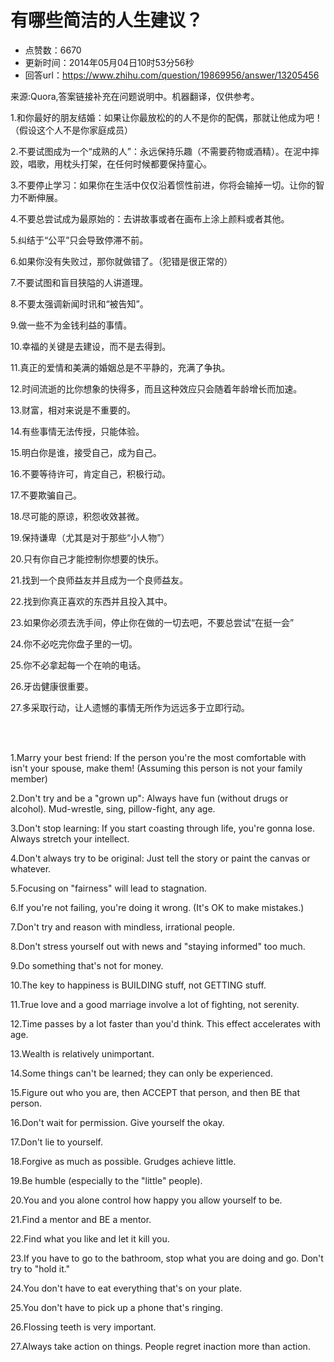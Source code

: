 # 有哪些简洁的人生建议？
- 点赞数：6670
- 更新时间：2014年05月04日10时53分56秒
- 回答url：https://www.zhihu.com/question/19869956/answer/13205456
<body>
 <p data-pid="2XVyXD8o">来源:Quora,答案链接补充在问题说明中。机器翻译，仅供参考。</p>
 <p data-pid="aTsu45yA">1.和你最好的朋友结婚：如果让你最放松的的人不是你的配偶，那就让他成为吧！（假设这个人不是你家庭成员）</p>
 <p data-pid="m3jsSC2E">2.不要试图成为一个“成熟的人”：永远保持乐趣（不需要药物或酒精）。在泥中摔跤，唱歌，用枕头打架，在任何时候都要保持童心。</p>
 <p data-pid="IEIBb0i-">3.不要停止学习：如果你在生活中仅仅沿着惯性前进，你将会输掉一切。让你的智力不断伸展。</p>
 <p data-pid="Q3mPLMmo">4.不要总尝试成为最原始的：去讲故事或者在画布上涂上颜料或者其他。</p>
 <p data-pid="tWiv9AOW">5.纠结于“公平”只会导致停滞不前。</p>
 <p data-pid="d0P9UcpN">6.如果你没有失败过，那你就做错了。（犯错是很正常的）</p>
 <p data-pid="PgGHageM">7.不要试图和盲目狭隘的人讲道理。</p>
 <p data-pid="JEVPmO25">8.不要太强调新闻时讯和“被告知”。</p>
 <p data-pid="N-GekjyA">9.做一些不为金钱利益的事情。</p>
 <p data-pid="rnSlqHsC">10.幸福的关键是去建设，而不是去得到。</p>
 <p data-pid="7TyA0jq1">11.真正的爱情和美满的婚姻总是不平静的，充满了争执。</p>
 <p data-pid="7IIi0Smm">12.时间流逝的比你想象的快得多，而且这种效应只会随着年龄增长而加速。</p>
 <p data-pid="-vC0Rsw5">13.财富，相对来说是不重要的。</p>
 <p data-pid="aqxJmOtL">14.有些事情无法传授，只能体验。</p>
 <p data-pid="vELX1E-P">15.明白你是谁，接受自己，成为自己。</p>
 <p data-pid="0bvgx0WJ">16.不要等待许可，肯定自己，积极行动。</p>
 <p data-pid="r9xxLO2E">17.不要欺骗自己。</p>
 <p data-pid="inDCru-s">18.尽可能的原谅，积怨收效甚微。</p>
 <p data-pid="cKp4CJ0l">19.保持谦卑（尤其是对于那些“小人物”）</p>
 <p data-pid="9ydWcdtI">20.只有你自己才能控制你想要的快乐。</p>
 <p data-pid="vx8beg4Z">21.找到一个良师益友并且成为一个良师益友。</p>
 <p data-pid="3PW0WIw_">22.找到你真正喜欢的东西并且投入其中。</p>
 <p data-pid="ThikeimT">23.如果你必须去洗手间，停止你在做的一切去吧，不要总尝试“在挺一会”</p>
 <p data-pid="dPB6-UjZ">24.你不必吃完你盘子里的一切。</p>
 <p data-pid="VmPJFKZD">25.你不必拿起每一个在响的电话。</p>
 <p data-pid="uF7uu0xJ">26.牙齿健康很重要。</p>
 <p data-pid="B9NwecuI">27.多采取行动，让人遗憾的事情无所作为远远多于立即行动。</p>
 <br>
 <br>
 <p data-pid="Xza-t4LG">1.Marry your best friend: If the person you're the most comfortable with isn't your spouse, make them! (Assuming this person is not your family member)</p>
 <p data-pid="7xRFSSnd">2.Don't try and be a "grown up": Always have fun (without drugs or alcohol). Mud-wrestle, sing, pillow-fight, any age.</p>
 <p data-pid="p1prhc-z">3.Don't stop learning: If you start coasting through life, you're gonna lose. Always stretch your intellect.</p>
 <p data-pid="_ppc7Kn0">4.Don't always try to be original: Just tell the story or paint the canvas or whatever.</p>
 <p data-pid="9DwfpuaT">5.Focusing on "fairness" will lead to stagnation.</p>
 <p data-pid="XMedROW1">6.If you're not failing, you're doing it wrong. (It's OK to make mistakes.)</p>
 <p data-pid="Xzlb0Qcy">7.Don't try and reason with mindless, irrational people.</p>
 <p data-pid="S_XHPX1V">8.Don't stress yourself out with news and "staying informed" too much.</p>
 <p data-pid="BkgBTGJf">9.Do something that's not for money.</p>
 <p data-pid="thbdtxTl">10.The key to happiness is BUILDING stuff, not GETTING stuff.</p>
 <p data-pid="FktuiGlg">11.True love and a good marriage involve a lot of fighting, not serenity.</p>
 <p data-pid="y6i8enad">12.Time passes by a lot faster than you'd think. This effect accelerates with age.</p>
 <p data-pid="JMpuxhuc">13.Wealth is relatively unimportant.</p>
 <p data-pid="j5rwUyfR">14.Some things can't be learned; they can only be experienced.</p>
 <p data-pid="_DkTUd96">15.Figure out who you are, then ACCEPT that person, and then BE that person.</p>
 <p data-pid="aEIRVqiz">16.Don't wait for permission. Give yourself the okay.</p>
 <p data-pid="xmn4WTN3">17.Don't lie to yourself.</p>
 <p data-pid="uNm-KBv6">18.Forgive as much as possible. Grudges achieve little.</p>
 <p data-pid="uDllWy8j">19.Be humble (especially to the "little" people).</p>
 <p data-pid="GOiapxxu">20.You and you alone control how happy you allow yourself to be.</p>
 <p data-pid="q9dVKSsJ">21.Find a mentor and BE a mentor.</p>
 <p data-pid="2d2eRB8a">22.Find what you like and let it kill you.</p>
 <p data-pid="AkNoRZk-">23.If you have to go to the bathroom, stop what you are doing and go. Don't try to "hold it."</p>
 <p data-pid="bR49opn5">24.You don't have to eat everything that's on your plate.</p>
 <p data-pid="M-LzfJph">25.You don't have to pick up a phone that's ringing.</p>
 <p data-pid="orErGx0S">26.Flossing teeth is very important.</p>
 <p data-pid="h5Lqf_WK">27.Always take action on things. People regret inaction more than action.</p>
</body>